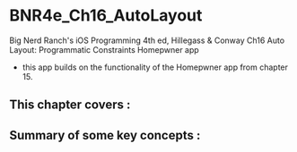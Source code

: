 BNR4e_Ch16_AutoLayout
====================

Big Nerd Ranch's iOS Programming 4th ed, Hillegass & Conway
Ch16 Auto Layout: Programmatic Constraints
Homepwner app 
- this app builds on the functionality of the Homepwner app from chapter 15. 

This chapter covers :
-

Summary of some key concepts : 
- 


